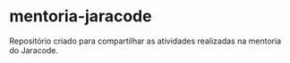 # mentoria-jaracode
Repositório criado para compartilhar as atividades realizadas na mentoria do Jaracode.
